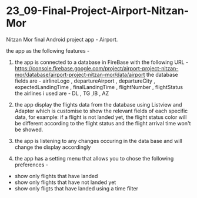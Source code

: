 # 23_09-Final-Project-Airport-Nitzan-Mor

Nitzan Mor final Android project app - Airport.

the app as the following features -


1. the app is connected to a database in FireBase with the following URL -  
  https://console.firebase.google.com/project/airport-project-nitzan-mor/database/airport-project-nitzan-mor/data/airport
  the database fields are - 
  airlineLogo , departureAirport , departureCity , expectedLandingTime , finalLandingTime , flightNumber , flightStatus
  the airlines i used are - DL , TG ,IB , AZ
  
  
 2. the app display the flights data from the database using Listview and Adapter which is customise to show the relevant fields
  of each specific data, for example:
  if a flight is not landed yet, the flight status color will be different according to the flight status
  and the flight arrival time won't be showed.


3. the app is listening to any changes occuring in the data base and will change the display accordingly


4. the app has a setting menu that allows you to chose the following preferences -
  - show only flights that have landed
  - show only flights that have not landed yet
  - show only fligts that have landed using a time filter
